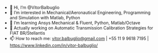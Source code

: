 - 👋 Hi, I’m @VitorBalbuglio
- 👀 I’m interested in Mechanical/Aeronautical Engineering, Programming and Simulation with Matlab, Python
- 🌱 I’m learning Ansys Mechanical & Fluent, Python, Matlab/Octave
- 💞️ Actually working on Automatic Transmission Calibration Strategies for FIAT BR/Stellantis
- 📫 How to reach me: vitor.balbuglio@gmail.com | +55 11 9 9618 7195 | https://www.linkedin.com/in/vitor-balbuglio/

<!---
VitorBalbuglio/VitorBalbuglio is a ✨ special ✨ repository because its `README.md` (this file) appears on your GitHub profile.
You can click the Preview link to take a look at your changes.
--->
